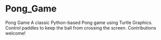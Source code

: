 # Pong_Game
 Pong Game A classic Python-based Pong game using Turtle Graphics. Control paddles to keep the ball from crossing the screen. Contributions welcome!
